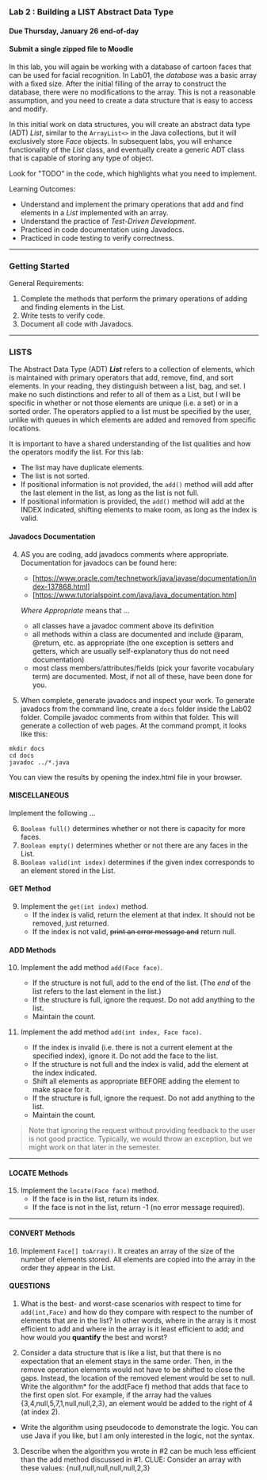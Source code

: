 ### Lab 2 : Building a LIST Abstract Data Type
#### Due Thursday, January 26 end-of-day
#### Submit a single zipped file to Moodle

In this lab, you will again be working with a database of cartoon faces that can be used for facial recognition.
In Lab01, the _database_ was a basic array with a fixed size. After the initial filling of the array to construct
the database, there were no modifications to the array. This is not a reasonable assumption, and you need
to create a data structure that is easy to access and modify. 

In this initial work on data structures, you will create an abstract data type (ADT) *List*, similar to 
the `ArrayList<>` in the Java collections, but it will exclusively store *Face* objects. In subsequent labs, you
will enhance functionality of the *List* class, and eventually create a generic ADT class that is capable of storing any type of object.

Look for "TODO" in the code, which highlights what you need to implement.

Learning Outcomes:

- Understand and implement the primary operations that add and find elements in a _List_ implemented with an array.
- Understand the practice of _Test-Driven Development_.
- Practiced in code documentation using Javadocs.
- Practiced in code testing to verify correctness.

<hr>

### Getting Started

General Requirements:

1. Complete the methods that perform the primary operations of adding and finding elements in the List.
2. Write tests to verify code.
3. Document all code with Javadocs.

<hr>

### LISTS

The Abstract Data Type (ADT) **_List_** refers to a collection of elements, which is maintained with primary operators that add, remove, find, and sort elements. In your reading, they distinguish between a list, bag, and set. I make no such distinctions and refer to all of them as a List, but I will be specific in whether or not those elements are unique (i.e. a set) or in a sorted order. The operators applied to a list must be specified by the user, unlike with queues in which elements are added and removed from specific locations.

It is important to have a shared understanding of the list qualities and how the operators modify the list. For this lab:
- The list may have duplicate elements. 
- The list is not sorted.
- If positional information is not provided, the `add()` method will add after the last element in the list, as long as the list is not full.
- If positional information is provided, the `add()` method will add at the INDEX indicated, shifting elements to make room, as long as the index is valid.

#### Javadocs Documentation

4. AS you are coding, add javadocs comments where appropriate. Documentation for javadocs can be found here:
    - [https://www.oracle.com/technetwork/java/javase/documentation/index-137868.html]
    - [https://www.tutorialspoint.com/java/java_documentation.htm]

    _Where Appropriate_ means that ...
    - all classes have a javadoc comment above its definition
    - all methods within a class are documented and include @param, @return, etc. as appropriate (the one exception is setters and getters, which are usually self-explanatory thus do not need documentation)
    - most class members/attributes/fields (pick your favorite vocabulary term) are documented. Most, if not all of these, have been done for you.

5. When complete, generate javadocs and inspect your work. To generate javadocs from the command line, create a `docs` folder inside the Lab02 folder. Compile javadoc comments from within that folder. This will generate a collection of web pages. At the command prompt, it looks like this:
  ```
  mkdir docs
  cd docs
  javadoc ../*.java
  ```
  You can view the results by opening the index.html file in your browser.

#### MISCELLANEOUS

Implement the following ...

6. `Boolean full()` determines whether or not there is capacity for more faces.
7. `Boolean empty()` determines whether or not there are any faces in the List.
8. `Boolean valid(int index)` determines if the given index corresponds to an element stored in the List.

#### GET Method

9. Implement the `get(int index)` method.
    - If the index is valid, return the element at that index. It should not be removed, just returned.
    - If the index is not valid, <del>print an error message and</del> return null.

#### ADD Methods

10. Implement the add method `add(Face face)`.
    - If the structure is not full, add to the end of the list. (The _end_ of the list refers to the last element in the list.)
    - If the structure is full, ignore the request. Do not add anything to the list.
    - Maintain the count.

11. Implement the add method `add(int index, Face face)`.
    - If the index is invalid (i.e. there is not a current element at the specified index), ignore it. Do not add the face to the list.
    - If the structure is not full and the index is valid, add the element at the index indicated.
    - Shift all elements as appropriate BEFORE adding the element to make space for it.
    - If the structure is full, ignore the request. Do not add anything to the list.
    - Maintain the count.

> Note that ignoring the request without providing feedback to the user is not good practice. Typically, we would throw an exception, but we might work on that later in the semester.

<hr>


#### LOCATE Methods

15. Implement the `locate(Face face)` method.
    - If the face is in the list, return its index.
    - If the face is not in the list, return -1 (no error message required).

<hr>

#### CONVERT Methods

16. Implement `Face[] toArray()`. It creates an array of the size of the number of elements stored. All elements are copied into the 
array in the order they appear in the List.



#### QUESTIONS

1. What is the best- and worst-case scenarios with respect to time for `add(int,Face)` and how do they compare with respect to the number of elements that are in the list?
In other words, where in the array is it most efficient to add and where in the array is it least efficient to add; and how would you **quantify** the best and worst?

2. Consider a data structure that is like a list, but that there is no expectation that an element stays in the same order. Then, in the remove operation elements would not have to be shifted to close the gaps. Instead, the location of the removed element would be set to null. Write the algorithm* for the add(Face f) method that adds that face to the first open slot. For example, if the array had the values {3,4,null,5,7,1,null,null,2,3}, an element would be added to the right of 4 (at index 2).

* Write the algorithm using pseudocode to demonstrate the logic. You can use Java if you like, but I am only interested in the logic, not the syntax.

3. Describe when the algorithm you wrote in #2 can be much less efficient than the add method discussed in #1. CLUE: Consider an array with these values: {null,null,null,null,null,2,3}
